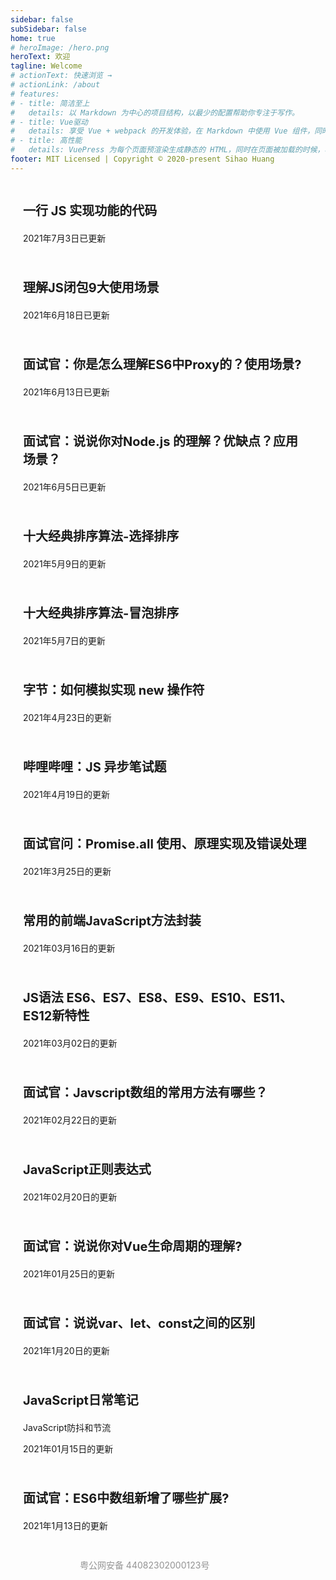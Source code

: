 ```yaml
---
sidebar: false
subSidebar: false
home: true
# heroImage: /hero.png
heroText: 欢迎
tagline: Welcome
# actionText: 快速浏览 →
# actionLink: /about
# features:
# - title: 简洁至上
#   details: 以 Markdown 为中心的项目结构，以最少的配置帮助你专注于写作。
# - title: Vue驱动
#   details: 享受 Vue + webpack 的开发体验，在 Markdown 中使用 Vue 组件，同时可以使用 Vue 来开发自定义主题。
# - title: 高性能
#   details: VuePress 为每个页面预渲染生成静态的 HTML，同时在页面被加载的时候，将作为 SPA 运行。
footer: MIT Licensed | Copyright © 2020-present Sihao Huang
---
```


<!-- <a href="/firstblog" style="text-decoration:none;">
    <div class="features" style="transition: all 0.25s ease-in-out 0.24s; transform: translateY(0px); opacity: 1;">
        <div class="feature">
            <h2>
                第一篇博客
            </h2>
            <p>第一篇博客测试</p>
        </div>
    </div>
</a> -->
<a href="/javascript/DailyNote/20210703" style="text-decoration:none;">
    <div class="features">
        <div class="feature">
            <p class="index_title">
                一行 JS 实现功能的代码
            </p>
            <p>2021年7月3日已更新</p>
        </div>
    </div>
</a>
<a href="/javascript/DailyNote/20210618" style="text-decoration:none;">
    <div class="features">
        <div class="feature">
            <p class="index_title">
                理解JS闭包9大使用场景
            </p>
            <p>2021年6月18日已更新</p>
        </div>
    </div>
</a>
<a href="/interview/ES6/20210613" style="text-decoration:none;">
    <div class="features">
        <div class="feature">
            <p class="index_title">
                面试官：你是怎么理解ES6中Proxy的？使用场景?
            </p>
            <p>2021年6月13日已更新</p>
        </div>
    </div>
</a>
<a href="/interview/Nodejs/20210605" style="text-decoration:none;">
    <div class="features">
        <div class="feature">
            <p class="index_title">
                面试官：说说你对Node.js 的理解？优缺点？应用场景？
            </p>
            <p>2021年6月5日已更新</p>
        </div>
    </div>
</a>
<a href="/javascript/algorithm/02_selectionSort" style="text-decoration:none;">
    <div class="features">
        <div class="feature">
            <p class="index_title">
                十大经典排序算法-选择排序
            </p>
            <p>2021年5月9日的更新</p>
        </div>
    </div>
</a>
<a href="/javascript/algorithm/01_bubbleSort" style="text-decoration:none;">
    <div class="features">
        <div class="feature">
            <p class="index_title">
                十大经典排序算法-冒泡排序
            </p>
            <p>2021年5月7日的更新</p>
        </div>
    </div>
</a>
<a href="/javascript/DailyNote/20210423" style="text-decoration:none;">
    <div class="features">
        <div class="feature">
            <p class="index_title">
                字节：如何模拟实现 new 操作符
            </p>
            <p>2021年4月23日的更新</p>
        </div>
    </div>
</a>
<a href="/interview/ES6/20210419" style="text-decoration:none;">
    <div class="features">
        <div class="feature">
            <p class="index_title">
                哔哩哔哩：JS 异步笔试题
            </p>
            <p>2021年4月19日的更新</p>
        </div>
    </div>
</a>
<a href="/interview/ES6/20210325" style="text-decoration:none;">
    <div class="features">
        <div class="feature">
            <p class="index_title">
                面试官问：Promise.all 使用、原理实现及错误处理
            </p>
            <p>2021年3月25日的更新</p>
        </div>
    </div>
</a>
<a href="/javascript/DailyNote/20210316" style="text-decoration:none;">
    <div class="features">
        <div class="feature">
            <p class="index_title">
                常用的前端JavaScript方法封装
            </p>
            <p>2021年03月16日的更新</p>
        </div>
    </div>
</a>
<a href="/javascript/DailyNote/20210302" style="text-decoration:none;">
    <div class="features">
        <div class="feature">
            <p class="index_title">
                JS语法 ES6、ES7、ES8、ES9、ES10、ES11、ES12新特性
            </p>
            <p>2021年03月02日的更新</p>
        </div>
    </div>
</a>
<a href="/interview/JavaScript/20210222" style="text-decoration:none;">
    <div class="features">
        <div class="feature">
            <p class="index_title">
                面试官：Javscript数组的常用方法有哪些？
            </p>
            <p>2021年02月22日的更新</p>
        </div>
    </div>
</a>
<a href="/javascript/DailyNote/20210220" style="text-decoration:none;">
    <div class="features">
        <div class="feature">
            <p class="index_title">
                JavaScript正则表达式
            </p>
            <p>2021年02月20日的更新</p>
        </div>
    </div>
</a>
<a href="/interview/VueSeries/20210125" style="text-decoration:none;">
    <div class="features">
        <div class="feature">
            <p class="index_title">
                面试官：说说你对Vue生命周期的理解?
            </p>
            <p>2021年01月25日的更新</p>
        </div>
    </div>
</a>
<a href="/interview/ES6/20210120" style="text-decoration:none;">
    <div class="features">
        <div class="feature">
            <p class="index_title">
                面试官：说说var、let、const之间的区别
            </p>
            <p>2021年1月20日的更新</p>
        </div>
    </div>
</a>
<a href="/javascript/DailyNote" style="text-decoration:none;">
    <div class="features">
        <div class="feature">
            <p class="index_title">
                JavaScript日常笔记
            </p>
            <p>JavaScript防抖和节流</p>
            <p>2021年01月15日的更新</p>
        </div>
    </div>
</a>
<a href="/interview/ES6/20210112" style="text-decoration:none;">
    <div class="features">
        <div class="feature">
            <p class="index_title">
                面试官：ES6中数组新增了哪些扩展?
            </p>
            <p>2021年1月13日的更新</p>
        </div>
    </div>
</a>
<div style="width:300px;margin:0 auto; padding:20px 0;">
    <img class="custom" :src="$withBase('/assets/img/备案图标.png')">
    <a target="_blank" href="http://www.beian.gov.cn/portal/registerSystemInfo?recordcode=44082302000123" style="display:inline-block;text-decoration:none;height:20px;line-height:20px;"><img src="" style="float:left;"/><p style="float:left;height:20px;line-height:20px;margin: 0px 0px 0px 5px; color:#939393;">粤公网安备 44082302000123号</p></a>
</div>
<style>
    .index_title{
        font-size: 1.25rem;
        font-weight: bolder;
    }
    .feature{
        font-size: 14px;
        padding-top: 0.625rem;
        padding-bottom: 0.625rem;
        padding-left: 20px;
        max-width: 90% !important;
        border-radius: 10px;
        transition: all 0.2s ease-in-out !important;
        transform: translateY(0px);
        opacity: 1 !important;
    }
    .feature:hover{
        transform : scale(1.03)!important;
        color: #3EAF7C !important;
        box-shadow: 3px 3px 6px 1px rgba(0,0,0,0.2);
    }
    .go-to-top {
        display: block !important;
    }
</style>